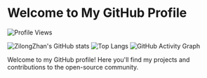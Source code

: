 # Welcome to My GitHub Profile

![Profile Views](https://komarev.com/ghpvc/?username=ZilongZhan)

![ZilongZhan's GitHub stats](https://github-readme-stats.vercel.app/api?username=ZilongZhan&show_icons=true&theme=radical)
![Top Langs](https://github-readme-stats.vercel.app/api/top-langs/?username=ZilongZhan&layout=compact&theme=radical)
![GitHub Activity Graph](https://github-readme-activity-graph.cyclic.app/graph?username=ZilongZhan&theme=react-dark)

Welcome to my GitHub profile! Here you'll find my projects and contributions to the open-source community.


